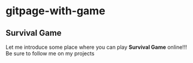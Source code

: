 # gitpage-with-game
## Survival Game

Let me introduce some place where you can play **Survival Game** online!!!
Be sure to follow me on my projects
